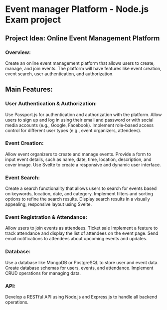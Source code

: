# Event manager Platform - Node.js Exam project

## Project Idea: Online Event Management Platform
### Overview: 
Create an online event management platform that allows users to create, manage, and join events. The platform will have features like event creation, event search, user authentication, and authorization.
## Main Features:
### User Authentication & Authorization:
Use Passport.js for authentication and authorization with the platform.
Allow users to sign up and log in using their email and password or with social media accounts (e.g., Google, Facebook).
Implement role-based access control for different user types (e.g., event organizers, attendees).
### Event Creation:
Allow event organizers to create and manage events.
Provide a form to input event details, such as name, date, time, location, description, and cover image.
Use Svelte to create a responsive and dynamic user interface.
### Event Search:
Create a search functionality that allows users to search for events based on keywords, location, date, and category.
Implement filters and sorting options to refine the search results.
Display search results in a visually appealing, responsive layout using Svelte.
### Event Registration & Attendance:
Allow users to join events as attendees.
Ticket sale
Implement a feature to track attendance and display the list of attendees on the event page.
Send email notifications to attendees about upcoming events and updates.
### Database:
Use a database like MongoDB or PostgreSQL to store user and event data.
Create database schemas for users, events, and attendance.
Implement CRUD operations for managing data.
### API:
Develop a RESTful API using Node.js and Express.js to handle all backend operations.
